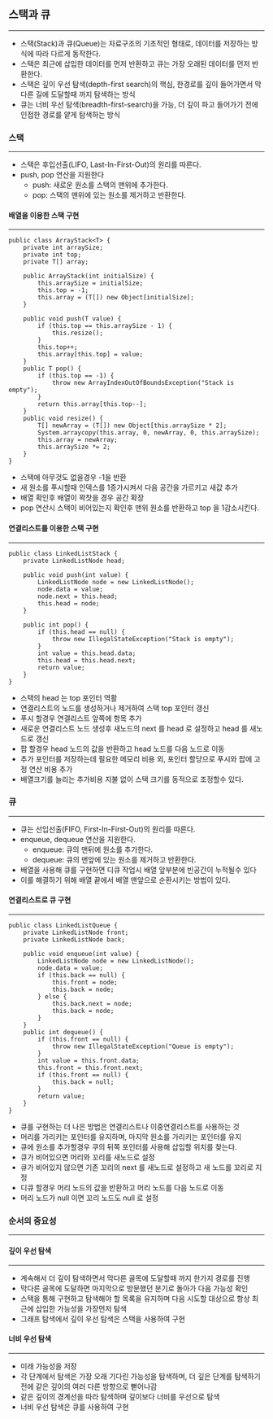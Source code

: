 ## 스택과 큐
<hr/>

* 스택(Stack)과 큐(Queue)는 자료구조의 기초적인 형태로, 데이터를 저장하는 방식에 따라 다르게 동작한다.
* 스택은 최근에 삽입한 데이터를 먼저 반환하고 큐는 가장 오래된 데이터를 먼저 반환한다.
* 스택은 깊이 우선 탐색(depth-first search)의 핵심, 한경로를 깊이 들어가면서 막다른 길에 도달할때 까지 탐색하는 방식
* 큐는 너비 우선 탐색(breadth-first-search)을 가능, 더 깊이 파고 들어가기 전에 인접한 경로를 얕게 탐색하는 방식

### 스택
<hr/>

* 스택은 후입선출(LIFO, Last-In-First-Out)의 원리를 따른다.
* push, pop 연산을 지원한다
  * push: 새로운 원소를 스택의 맨위에 추가한다.
  * pop: 스택의 맨위에 있는 원소를 제거하고 반환한다.

#### 배열을 이용한 스택 구현
<hr/>

```
public class ArrayStack<T> {
    private int arraySize;
    private int top;
    private T[] array;

    public ArrayStack(int initialSize) {
        this.arraySize = initialSize;
        this.top = -1;
        this.array = (T[]) new Object[initialSize];
    }

    public void push(T value) {
        if (this.top == this.arraySize - 1) {
            this.resize();
        }
        this.top++;
        this.array[this.top] = value;
    }
    public T pop() {
        if (this.top == -1) {
            throw new ArrayIndexOutOfBoundsException("Stack is empty");
        }
        return this.array[this.top--];
    }
    public void resize() {
        T[] newArray = (T[]) new Object[this.arraySize * 2];
        System.arraycopy(this.array, 0, newArray, 0, this.arraySize);
        this.array = newArray;
        this.arraySize *= 2;
    }
}
```
* 스택에 아무것도 없을경우 -1을 반환
* 새 원소를 푸시할때 인덱스를 1증가시켜서 다음 공간을 가르키고 새값 추가
* 배열 확인후 배열이 꽉찻을 경우 공간 확장
* pop 연산시 스택이 비어있는지 확인후 맨위 원소를 반환하고 top 을 1감소시킨다.

#### 연결리스트를 이용한 스택 구현
<hr/>

```
public class LinkedListStack {
    private LinkedListNode head;

    public void push(int value) {
        LinkedListNode node = new LinkedListNode();
        node.data = value;
        node.next = this.head;
        this.head = node;
    }

    public int pop() {
        if (this.head == null) {
            throw new IllegalStateException("Stack is empty");
        }
        int value = this.head.data;
        this.head = this.head.next;
        return value;
    }
}
```
* 스택의 head 는 top 포인터 역활
* 연결리스트의 노드를 생성하거나 제거하여 스택 top 포인터 갱신
* 푸시 할경우 연결리스트 앞쪽에 항목 추가
* 새로운 연결리스트 노드 생성후 새노드의 next 를 head 로 설정하고 head 를 새노드로 갱신
* 팝 할경우 head 노드의 값을 반환하고 head 노드를 다음 노드로 이동
* 추가 포인터를 저장하는데 필요한 메모리 비용 외, 포인터 할당으로 푸시와 팝에 고정 연산 비용 추가
* 배열크기를 늘리는 추가비용 지불 없이 스택 크기를 동적으로 조정할수 있다.

### 큐
<hr/>

* 큐는 선입선출(FIFO, First-In-First-Out)의 원리를 따른다.
* enqueue, dequeue 연산을 지원한다.
  * enqueue: 큐의 맨뒤에 원소를 추가한다.
  * dequeue: 큐의 맨앞에 있는 원소를 제거하고 반환한다.
* 배열을 사용해 큐를 구현하면 디큐 작업시 배열 앞부분에 빈공간이 누적될수 있다
* 이를 해결하기 위해 배열 끝에서 배열 맨앞으로 순환시키는 방법이 있다.

#### 연결리스트로 큐 구현
<hr/>

```
public class LinkedListQueue {
    private LinkedListNode front;
    private LinkedListNode back;
    
    public void enqueue(int value) {
        LinkedListNode node = new LinkedListNode();
        node.data = value;
        if (this.back == null) {
            this.front = node;
            this.back = node;
        } else {
            this.back.next = node;
            this.back = node;
        }
    }
    public int dequeue() {
        if (this.front == null) {
            throw new IllegalStateException("Queue is empty");
        }
        int value = this.front.data;
        this.front = this.front.next;
        if (this.front == null) {
            this.back = null;
        }
        return value;
    }
}
```
* 큐를 구현하는 더 나은 방법은 연결리스트나 이중연결리스트를 사용하는 것
* 머리를 가리키는 포인터를 유지하며, 마지막 원소를 가리키는 포인터를 유지
* 큐에 원소를 추가할경우 쿠의 뒤쪽 포인터를 사용해 삽입할 위치를 찾는다.
* 큐가 비어있으면 머리와 꼬리를 새노드로 설정
* 큐가 비어있지 않으면 기존 꼬리의 next 를 새노드로 설정하고 새 노드를 꼬리로 지정
* 디큐 할경우 머리 노드의 값을 반환하고 머리 노드를 다음 노드로 이동
* 머리 노드가 null 이면 꼬리 노드도 null 로 설정

### 순서의 중요성
<hr/>

#### 깊이 우선 탐색
<hr/>

* 계속해서 더 깊이 탐색하면서 막다른 골목에 도달할때 까지 한가지 경로를 진행
* 막다른 골목에 도달하면 마지막으로 방문했던 분기로 돌아가 다음 가능성 확인
* 스택을 통해 구현하고 탐색해야 할 목록을 유지하며 다음 시도할 대상으로 항상 최근에 삽입한 가능성을 가장먼저 탐색
* 그래프 탐색에서 깊이 우선 탐색은 스택을 사용하여 구현

#### 너비 우선 탐색
<hr/>

* 미래 가능성을 저장
* 각 단계에서 탐색은 가장 오래 기다린 가능성을 탐색하며, 더 깊은 단계를 탐색하기 전에 같은 깊이의 여러 다른 방향으로 뻗어나감
* 같은 깊이의 경계선을 따라 탐색하며 깊이보다 너비를 우선으로 탐색
* 너비 우선 탐색은 큐를 사용하여 구현